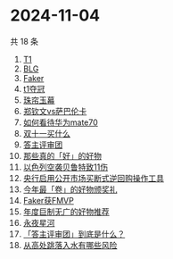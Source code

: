 # 2024-11-04

共 18 条

<!-- BEGIN ZHIHUSEARCH -->
<!-- 最后更新时间 Mon Nov 04 2024 22:11:52 GMT+0800 (China Standard Time) -->
1. [T1](https://www.zhihu.com/search?q=T1)
1. [BLG](https://www.zhihu.com/search?q=BLG)
1. [Faker](https://www.zhihu.com/search?q=Faker)
1. [t1夺冠](https://www.zhihu.com/search?q=t1夺冠)
1. [珠帘玉幕](https://www.zhihu.com/search?q=珠帘玉幕)
1. [郑钦文vs萨巴伦卡](https://www.zhihu.com/search?q=郑钦文vs萨巴伦卡)
1. [如何看待华为mate70](https://www.zhihu.com/search?q=如何看待华为mate70)
1. [双十一买什么](https://www.zhihu.com/search?q=双十一买什么)
1. [答主评审团](https://www.zhihu.com/search?q=答主评审团)
1. [那些真的「好」的好物](https://www.zhihu.com/search?q=那些真的「好」的好物)
1. [以色列空袭贝鲁特致11伤](https://www.zhihu.com/search?q=以色列空袭贝鲁特致11伤)
1. [央行启用公开市场买断式逆回购操作工具](https://www.zhihu.com/search?q=央行启用公开市场买断式逆回购操作工具)
1. [今年最「卷」的好物颁奖礼](https://www.zhihu.com/search?q=今年最「卷」的好物颁奖礼)
1. [Faker获FMVP](https://www.zhihu.com/search?q=Faker获FMVP)
1. [年度巨制无广的好物推荐](https://www.zhihu.com/search?q=年度巨制无广的好物推荐)
1. [永夜星河](https://www.zhihu.com/search?q=永夜星河)
1. [「答主评审团」到底是什么？](https://www.zhihu.com/search?q=「答主评审团」到底是什么？)
1. [从高处跳落入水有哪些风险](https://www.zhihu.com/search?q=从高处跳落入水有哪些风险)
<!-- END ZHIHUSEARCH -->
